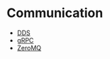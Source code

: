 # Communication

* [DDS](communication/dds.md)
* [gRPC](communication/grpc.md)
* [ZeroMQ](communication/zeromq.md)
